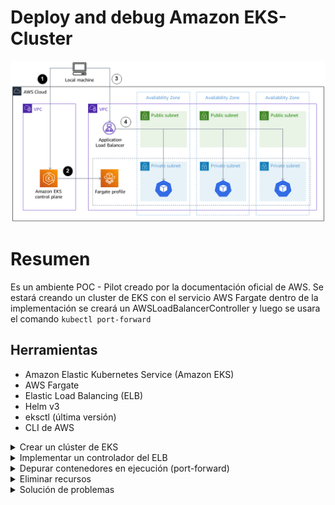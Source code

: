 # Deploy and debug Amazon EKS-Cluster
![](./image/eks-deploy.png)

# Resumen

Es un ambiente POC - Pilot creado por la documentación oficial de AWS. Se estará creando un cluster de EKS con el servicio AWS Fargate dentro de la implementación se creará un AWSLoadBalancerController y luego se usara el comando `kubectl port-forward`

## Herramientas
+ Amazon Elastic Kubernetes Service (Amazon EKS)
+ AWS Fargate
+ Elastic Load Balancing (ELB)
+ Helm v3
+ eksctl (última versión)
+ CLI de AWS

<details>
<summary>Crear un clúster de EKS</summary> 

#### 1.- Configure las variables de entorno.


```
export AWS_REGION="us-east-1"
export CLUSTER_NAME="my-fargate"
```

#### 2.- Crear un clúster de EKS.

Para crear un clúster de EKS se utilizara  las especificaciones del archivo clusterconfig-fargate.yaml, ejecute el siguiente comando.

`eksctl create cluster -f clusterconfig-fargate.yaml`

![image](https://github.com/leorjs/deploy-and-debug-amazon-eks-clusters/assets/119978221/95429351-c2ec-49c4-893d-d1b0425800b8)

![image](https://github.com/leorjs/deploy-and-debug-amazon-eks-clusters/assets/119978221/58bd603b-eae2-4916-8f8c-a0e5314be684)

El clusterconfig-farget arroja un Stack en cloudformation:
![image](https://github.com/leorjs/deploy-and-debug-amazon-eks-clusters/assets/119978221/89b405a1-ff7e-49eb-82ab-368d43029a38)
![image](https://github.com/leorjs/deploy-and-debug-amazon-eks-clusters/assets/119978221/9c1cbdc7-036a-4cfc-be35-a078e42b2545)
![image](https://github.com/leorjs/deploy-and-debug-amazon-eks-clusters/assets/119978221/8e5dfca4-8d1f-423f-9727-a78bc578ce82)


#### 3.- Compruebe el clúster creado.

3.1.- Vamos a comprobar que el cluster se creo correctamente

`eksctl get cluster --output yaml`

La salida debería verse de la siguiente manera:
```
- Name: my-fargate
  Owned: "True"
  Region: us-east-1
```
3.2.- Compruebe el perfil de Fargate creado utilizando el CLUSTER_NAME.

`eksctl get fargateprofile --cluster $CLUSTER_NAME --output yaml`

3.3.- Este comando muestra información sobre los recursos. Puede usar la información para verificar el clúster creado. La salida debería ser la siguiente.
```
- name: fp-default
  podExecutionRoleARN: arn:aws:iam::<YOUR-ACCOUNT-ID>:role/eksctl-my-fargate-cluster-FargatePodExecutionRole-xxx
  selectors:
  - namespace: default
  - namespace: kube-system
  status: ACTIVE
  subnets:
  - subnet-aaa
  - subnet-bbb
  - subnet-ccc
```
#### 

</details>

<details>
<summary>Implementar un controlador del ELB</summary>  

</details>

<details>
<summary>Depurar contenedores en ejecución (port-forward)</summary>  

</details>

<details>
<summary>Eliminar recursos</summary>  

</details>

<details>
<summary>Solución de problemas</summary>  

</details>

